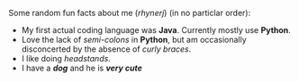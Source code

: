 Some random fun facts about me (*rhynerj*) (in no particlar order):
- My first actual coding language was **Java**. Currently mostly use **Python**.
- Love the lack of *semi-colons* in **Python**, but am occasionally disconcerted by the absence of *curly braces*.
- I like doing *headstands*.
- I have a ***dog*** and he is ***very cute***
